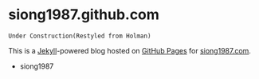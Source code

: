 # siong1987.github.com

    Under Construction(Restyled from Holman)

This is a [Jekyll](http://github.com/mojombo/jekyll)-powered blog hosted on [GitHub Pages](http://pages.github.com/) for [siong1987.com](http://siong1987.com).

- siong1987
